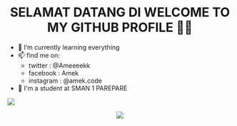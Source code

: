 
<h1 align='center'> SELAMAT DATANG DI WELCOME TO MY GITHUB PROFILE 👋😁 </h1>

  
- 🌱 I’m currently learning everything
- 📫 find me on: 
  - twitter : @Ameeeekk
  - facebook : Amek
  - instagram : @amek.code
- 🏫 I'm a student at SMAN 1 PAREPARE
<p align='center'>
<img src = "https://github-readme-stats.vercel.app/api?username=Ameeeek&count_private=true&show_icons=true&theme=radical&)](https://github.com/Ameeeek/github-readme-stats)" style="display:flex;">
  </p>
  <p align='center'>
<img src = "https://discord.c99.nl/widget/theme-3/291715441867489291.png">
  </p>
<!--
**Ameeeek/readme** is a ✨ _special_ ✨ repository because its `README.md` (this file) appears on your GitHub profile.
